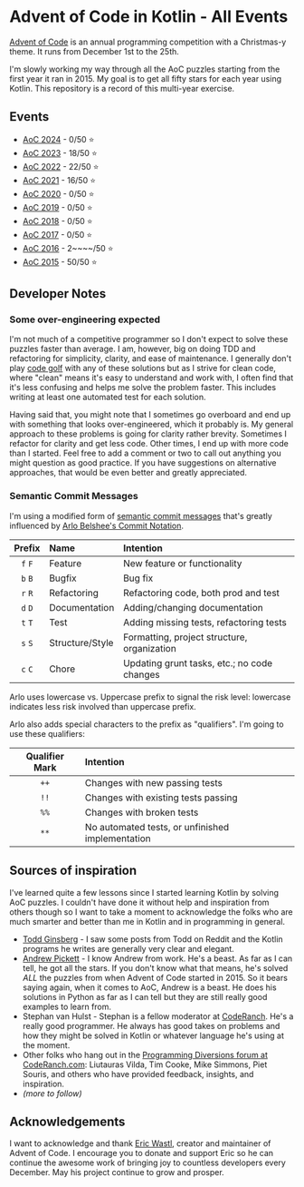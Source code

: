 # Advent of Code in Kotlin - All Events

[Advent of Code](https://adventofcode.com) is an annual programming competition with a Christmas-y theme. It runs from December 1st to the 25th.

I'm slowly working my way through all the AoC puzzles starting from the first year it ran in 2015. My goal is to get all fifty stars for each year using Kotlin. This repository is a record of this multi-year exercise.

## Events

* [AoC 2024](src/main/kotlin/lacar/junilu/aoc2024/README.md) - 0/50 &#11088;
* [AoC 2023](src/main/kotlin/lacar/junilu/aoc2023/README.md) - 18/50 &#11088;
* [AoC 2022](src/main/kotlin/lacar/junilu/aoc2022/README.md) - 22/50 &#11088;
* [AoC 2021](src/main/kotlin/lacar/junilu/aoc2021/README.md) - 16/50 &#11088;
* [AoC 2020](src/main/kotlin/lacar/junilu/aoc2020/README.md) - 0/50 &#11088;
* [AoC 2019](src/main/kotlin/lacar/junilu/aoc2019/README.md) - 0/50 &#11088;
* [AoC 2018](src/main/kotlin/lacar/junilu/aoc2018/README.md) - 0/50 &#11088;
* [AoC 2017](src/main/kotlin/lacar/junilu/aoc2017/README.md) - 0/50 &#11088;
* [AoC 2016](src/main/kotlin/lacar/junilu/aoc2016/README.md) - 2~~~~/50 &#11088;
* [AoC 2015](src/main/kotlin/lacar/junilu/aoc2015/README.md) - 50/50 &#11088;

## Developer Notes

### Some over-engineering expected

I'm not much of a competitive programmer so I don't expect to solve these puzzles faster than average. I am, however, big on doing TDD and refactoring for simplicity, clarity, and ease of maintenance. I generally don't play [code golf](https://code.golf) with any of these solutions but as I strive for clean code, where "clean" means it's easy to understand and work with, I often find that it's less confusing and helps me solve the problem faster. This includes writing at least one automated test for each solution.

Having said that, you might note that I sometimes go overboard and end up with something that looks over-engineered, which it probably is. My general approach to these problems is going for clarity rather brevity. Sometimes I refactor for clarity and get less code. Other times, I end up with more code than I started. Feel free to add a comment or two to call out anything you might question as good practice. If you have suggestions on alternative approaches, that would be even better and greatly appreciated.

### Semantic Commit Messages

I'm using a modified form of [semantic commit messages](https://joshbuchea/semantic-commit-messages.md) that's greatly influenced by [Arlo Belshee's Commit Notation](https://github.com/arlobelshee/ArlosCommitNotation).

| Prefix  | Name            | Intention                                   |
|:-------:|:----------------|:--------------------------------------------|
| `f` `F` | Feature         | New feature or functionality                |
| `b` `B` | Bugfix          | Bug fix                                     |
| `r` `R` | Refactoring     | Refactoring code, both prod and test        |
| `d` `D` | Documentation   | Adding/changing documentation               |
| `t` `T` | Test            | Adding missing tests, refactoring tests     |
| `s` `S` | Structure/Style | Formatting, project structure, organization |
| `c` `C` | Chore           | Updating grunt tasks, etc.; no code changes |

Arlo uses lowercase vs. Uppercase prefix to signal the risk level: lowercase indicates less risk involved than uppercase prefix.

Arlo also adds special characters to the prefix as "qualifiers". I'm going to use these qualifiers:

| Qualifier Mark | Intention                                        |
|:--------------:|:-------------------------------------------------|
|      `++`      | Changes with new passing tests                   |
|      `!!`      | Changes with existing tests passing              |
|      `%%`      | Changes with broken tests                        |
|      `**`      | No automated tests, or unfinished implementation |

## Sources of inspiration

I've learned quite a few lessons since I started learning Kotlin by solving AoC puzzles. I couldn't have done it without help and inspiration from others though so I want to take a moment to acknowledge the folks who are much smarter and better than me in Kotlin and in programming in general.

* [Todd Ginsberg](https://github.com/tginsberg) - I saw some posts from Todd on Reddit and the Kotlin programs he writes are generally very clear and elegant.
* [Andrew Pickett](https://github.com/andrewpickett) - I know Andrew from work. He's a beast. As far as I can tell, he got all the stars. If you don't know what that means, he's solved _ALL_ the puzzles from when Advent of Code started in 2015. So it bears saying again, when it comes to AoC, Andrew is a beast. He does his solutions in Python as far as I can tell but they are still really good examples to learn from.
* Stephan van Hulst - Stephan is a fellow moderator at [CodeRanch](https://coderanch.com). He's a really good programmer. He always has good takes on problems and how they might be solved in Kotlin or whatever language he's using at the moment.
* Other folks who hang out in the [Programming Diversions forum at CodeRanch.com](https://coderanch.com/f/71/Programming): Liutauras Vilda, Tim Cooke, Mike Simmons, Piet Souris, and others who have provided feedback, insights, and inspiration.
* _(more to follow)_

## Acknowledgements

I want to acknowledge and thank [Eric Wastl](https://was.tl), creator and maintainer of Advent of Code. I encourage you to donate and support Eric so he can continue the awesome work of bringing joy to countless developers every December. May his project continue to grow and prosper.

